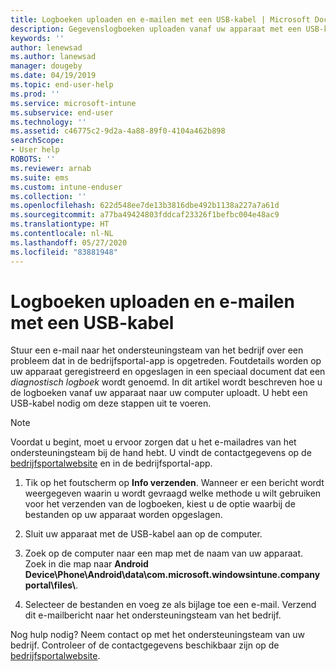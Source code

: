 ```yaml
---
title: Logboeken uploaden en e-mailen met een USB-kabel | Microsoft Docs
description: Gegevenslogboeken uploaden vanaf uw apparaat met een USB-kabel
keywords: ''
author: lenewsad
ms.author: lanewsad
manager: dougeby
ms.date: 04/19/2019
ms.topic: end-user-help
ms.prod: ''
ms.service: microsoft-intune
ms.subservice: end-user
ms.technology: ''
ms.assetid: c46775c2-9d2a-4a88-89f0-4104a462b898
searchScope:
- User help
ROBOTS: ''
ms.reviewer: arnab
ms.suite: ems
ms.custom: intune-enduser
ms.collection: ''
ms.openlocfilehash: 622d548ee7de13b3816dbe492b1138a227a7a61d
ms.sourcegitcommit: a77ba49424803fddcaf23326f1befbc004e48ac9
ms.translationtype: HT
ms.contentlocale: nl-NL
ms.lasthandoff: 05/27/2020
ms.locfileid: "83881948"
---
```

# <a name="upload-and-email-logs-using-a-usb-cable"></a>Logboeken uploaden en e-mailen met een USB-kabel

Stuur een e-mail naar het ondersteuningsteam van het bedrijf over een probleem dat in de bedrijfsportal-app is opgetreden. Foutdetails worden op uw apparaat geregistreerd en opgeslagen in een speciaal document dat een _diagnostisch logboek_ wordt genoemd. In dit artikel wordt beschreven hoe u de logboeken vanaf uw apparaat naar uw computer uploadt. U hebt een USB-kabel nodig om deze stappen uit te voeren.   

> [!Note]
> Voordat u begint, moet u ervoor zorgen dat u het e-mailadres van het ondersteuningsteam bij de hand hebt. U vindt de contactgegevens op de [bedrijfsportalwebsite](https://go.microsoft.com/fwlink/?linkid=2010980) en in de bedrijfsportal-app. 

1. Tik op het foutscherm op **Info verzenden**. Wanneer er een bericht wordt weergegeven waarin u wordt gevraagd welke methode u wilt gebruiken voor het verzenden van de logboeken, kiest u de optie waarbij de bestanden op uw apparaat worden opgeslagen.  

2. Sluit uw apparaat met de USB-kabel aan op de computer. 

3. Zoek op de computer naar een map met de naam van uw apparaat. Zoek in die map naar <strong>Android Device\Phone\Android\data\com.microsoft.windowsintune.companyportal\files\\</strong>.

4. Selecteer de bestanden en voeg ze als bijlage toe een e-mail. Verzend dit e-mailbericht naar het ondersteuningsteam van het bedrijf.

Nog hulp nodig? Neem contact op met het ondersteuningsteam van uw bedrijf. Controleer of de contactgegevens beschikbaar zijn op de [bedrijfsportalwebsite](https://go.microsoft.com/fwlink/?linkid=2010980).
